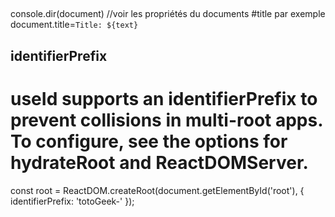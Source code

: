 ##
console.dir(document) //voir les propriétés du documents #title par exemple
 document.title=`Title: ${text}`

## identifierPrefix
# useId supports an identifierPrefix to prevent collisions in multi-root apps. To configure, see the options for hydrateRoot and ReactDOMServer.

 const root = ReactDOM.createRoot(document.getElementById('root'), {
  identifierPrefix: 'totoGeek-'
});
